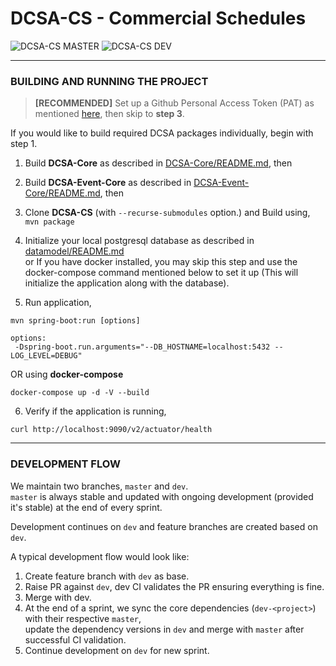 # DCSA-CS - Commercial Schedules

![DCSA-CS MASTER](https://github.com/dcsaorg/DCSA-CS/actions/workflows/master.yml/badge.svg?branch=master) ![DCSA-CS DEV](https://github.com/dcsaorg/DCSA-CS/actions/workflows/dev.yml/badge.svg?branch=dev)

------------------------------------------------------------------------------------------------------------------------

### BUILDING AND RUNNING THE PROJECT

>**[RECOMMENDED]** Set up a Github Personal Access Token (PAT) as mentioned [here](https://github.com/dcsaorg/DCSA-Core/blob/master/README.md#how-to-use-dcsa-core-packages), then skip to **step 3**.

If you would like to build required DCSA packages individually, begin with step 1.

1) Build **DCSA-Core** as described in [DCSA-Core/README.md](https://github.com/dcsaorg/DCSA-Core/blob/master/README.md#to-build-manually-run), then

2) Build **DCSA-Event-Core** as described in [DCSA-Event-Core/README.md](https://github.com/dcsaorg/DCSA-Event-Core/blob/master/README.md#to-build-manually-run), then

3) Clone **DCSA-CS** (with ``--recurse-submodules`` option.) and Build using, ``mvn package``

4) Initialize your local postgresql database as described in [datamodel/README.md](https://github.com/dcsaorg/DCSA-Information-Model/blob/master/README.md) \
   or If you have docker installed, you may skip this step and use the docker-compose command mentioned below to set it up (This will initialize the application along with the database).

5) Run application,
```
mvn spring-boot:run [options]

options:
 -Dspring-boot.run.arguments="--DB_HOSTNAME=localhost:5432 --LOG_LEVEL=DEBUG"
```

OR using **docker-compose**

```
docker-compose up -d -V --build
```

6) Verify if the application is running,
```
curl http://localhost:9090/v2/actuator/health
```
------------------------------------------------------------------------------------------------------------------------
### DEVELOPMENT FLOW

We maintain two branches, `master` and `dev`. \
`master` is always stable and updated with ongoing development (provided it's stable) at the end of every sprint.

Development continues on `dev` and feature branches are created based on `dev`.

A typical development flow would look like:

1) Create feature branch with `dev` as base.
2) Raise PR against `dev`, dev CI validates the PR ensuring everything is fine.
3) Merge with dev.
4) At the end of a sprint, we sync the core dependencies (`dev-<project>`) with their respective `master`,\
 update the dependency versions in `dev` and merge with `master` after successful CI validation.
5) Continue development on `dev` for new sprint.